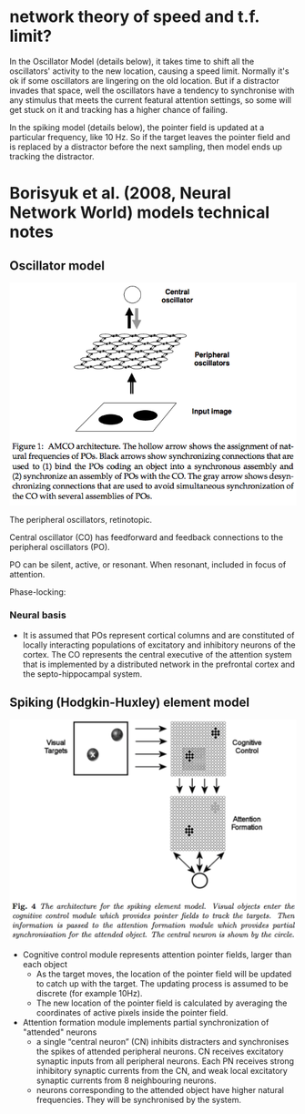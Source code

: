 network theory of speed and t.f. limit?
==============

In the Oscillator Model (details below), it takes time to shift all the oscillators' activity to the new location, causing a speed limit. Normally it's ok if some oscillators are lingering on the old location. But if a distractor invades that space, well the oscillators have a tendency to synchronise with any stimulus that meets the current featural attention settings, so some will get stuck on it and tracking has a higher chance of failing.

In the spiking model (details below), the pointer field is updated at a particular frequency, like 10 Hz. So if the target leaves the pointer field and is replaced by a distractor before the next sampling, then model ends up tracking the distractor.

# Borisyuk et al. (2008, Neural Network World) models technical notes

## Oscillator model

![KazanovichBorisyuk2006](KazanovichBorisyuk2006.png
 "KazanovichBorisyuk2006")
 
The peripheral oscillators, retinotopic.

Central oscillator (CO) has feedforward and feedback connections to the peripheral oscillators (PO).

PO can be silent, active, or resonant. When resonant, included in focus of attention.

Phase-locking: 

### Neural basis

- It is assumed that POs represent cortical columns and are constituted
  of locally interacting populations of excitatory and inhibitory
  neurons of the cortex. The CO represents the central executive of the
  attention system that is implemented by a distributed network in the
  prefrontal cortex and the septo-hippocampal system. 

## Spiking (Hodgkin-Huxley) element model

![BorisyukNetwork](BorisyukEtAl2008Fig4.png
 "")

- Cognitive control module represents attention pointer fields, larger than each object
  - As the target moves, the location of the pointer field will be updated to catch up with the target. The updating process is assumed to be discrete (for example 10Hz). 
  - The new location of the pointer field is calculated by averaging the coordinates of active pixels inside the pointer field.
- Attention formation module implements partial synchronization of "attended" neurons
  - a single “central neuron” (CN) inhibits distracters and synchronises the spikes of attended peripheral neurons. CN receives excitatory synaptic inputs from all peripheral neurons. Each PN receives strong inhibitory synaptic currents from the CN, and weak local excitatory synaptic currents from 8 neighbouring neurons.
  - neurons corresponding to the attended object have higher natural frequencies. They will be synchronised by the system. 

